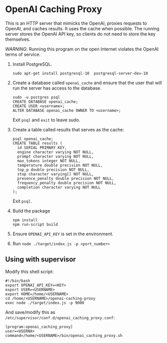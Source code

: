 # OpenAI Caching Proxy

This is an HTTP server that mimicks the OpenAI, proxies requests to OpenAI, and 
caches results. It uses the cache when possible. The running server stores the 
OpenAI API key, so clients do not need to store the key themselves.

*WARNING*: Running this program on the open Internet violates the OpenAI
terms of service.

1. Install PostgreSQL.
   
   ```
   sudo apt-get install postgresql-10  postgresql-server-dev-10
   ```
   
2. Create a database called `openai_cache` and ensure that the user that will
   run the server has access to the database.

   ```
   sudo -u postgres psql
   CREATE DATABASE openai_cache;
   CREATE USER <username>;
   ALTER DATABASE openai_cache OWNER TO <username>;
   ```
   
   Exit `psql` and `exit` to leave sudo.

2. Create a table called results that serves as the cache:

   ```
   psql openai_cache;
   CREATE TABLE results (
     id SERIAL PRIMARY KEY,
     engine character varying NOT NULL,
     prompt character varying NOT NULL,
     max_tokens integer NOT NULL,
     temperature double precision NOT NULL,
     top_p double precision NOT NULL,
     stop character varying[] NOT NULL,
     presence_penalty double precision NOT NULL,
     frequency_penalty double precision NOT NULL,
     completion character varying NOT NULL
   );
   ```
   
   Exit `psql`.

3. Build the package

   ```
   npm install
   npm run-script build
   ```

4. Ensure `OPENAI_API_KEY` is set in the environment.

5. Run `node ./target/index.js -p <port_number>`

## Using with supervisor

Modify this shell script:

```
#!/bin/bash
export OPENAI_API_KEY=<KEY>
export USER=<USERNAME>
export HOME=/home/<USERNAME>
cd /home/<USERNAME>/openai-caching-proxy
exec node ./target/index.js -p 9000
```

And save/modify this as `/etc/supervisor/conf.d/openai_caching_proxy.conf`:

```
[program:openai_caching_proxy]
user=<USERNA>
command=/home/<USERNAME>/bin/openai_caching_proxy.sh
```
